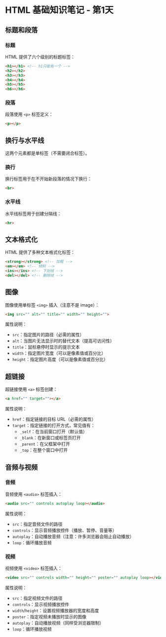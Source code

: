 # HTML 基础知识笔记 - 第1天

## 标题和段落

### 标题
HTML 提供了六个级别的标题标签：
```html
<h1></h1> <!-- h1只能有一个 -->
<h2></h2>
<h3></h3>
<h4></h4>
<h5></h5>
<h6></h6>
```

### 段落
段落使用 `<p>` 标签定义：
```html
<p></p>
```

## 换行与水平线

这两个元素都是单标签（不需要闭合标签）。

### 换行
换行标签用于在不开始新段落的情况下换行：
```html
<br>
```

### 水平线
水平线标签用于创建分隔线：
```html
<hr>
```

## 文本格式化

HTML 提供了多种文本格式化标签：
```html
<strong></strong> <!-- 加粗 -->
<em></em> <!-- 倾斜 -->
<ins></ins> <!-- 下划线 -->
<del></del> <!-- 删除线 -->
```

## 图像

图像使用单标签 `<img>` 插入（注意不是 image）：
```html
<img src="" alt="" title="" width="" height="">
```

属性说明：
- `src`：指定图片的路径（必需的属性）
- `alt`：当图片无法显示时的替代文本（提高可访问性）
- `title`：鼠标悬停时显示的提示文本
- `width`：指定图片宽度（可以是像素值或百分比）
- `height`：指定图片高度（可以是像素值或百分比）

## 超链接

超链接使用 `<a>` 标签创建：
```html
<a href="" target=""></a>
```

属性说明：
- `href`：指定链接的目标 URL（必需的属性）
- `target`：指定链接的打开方式，常见值有：
  - `_self`：在当前窗口打开（默认值）
  - `_blank`：在新窗口或标签页打开
  - `_parent`：在父框架中打开
  - `_top`：在整个窗口中打开

## 音频与视频
 
### 音频
音频使用 `<audio>` 标签插入：
```html
<audio src="" controls autoplay loop></audio>
```

属性说明：
- `src`：指定音频文件的路径
- `controls`：显示音频播放控件（播放、暂停、音量等）
- `autoplay`：自动播放音频（注意：许多浏览器会阻止自动播放）
- `loop`：循环播放音频

### 视频
视频使用 `<video>` 标签插入：
```html
<video src="" controls width="" height="" poster="" autoplay loop></video>
```

属性说明：
- `src`：指定视频文件的路径
- `controls`：显示视频播放控件
- `width`/`height`：设置视频播放器的宽度和高度
- `poster`：指定视频未播放时显示的图像
- `autoplay`：自动播放视频（同样受浏览器限制）
- `loop`：循环播放视频
